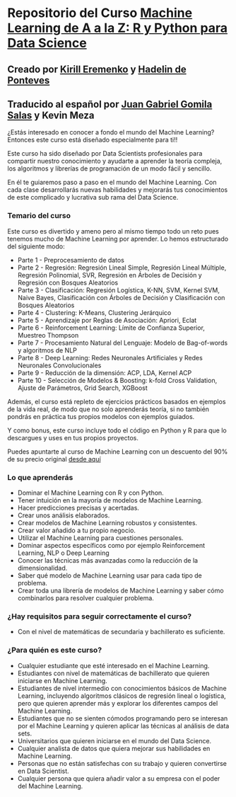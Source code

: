 # Repositorio del Curso [Machine Learning de A a la Z: R y Python para Data Science](https://www.udemy.com/draft/2241862/?couponCode=GITHUB_PROMO_JB)
## Creado por [Kirill Eremenko](https://www.udemy.com/user/kirilleremenko/) y [Hadelin de Ponteves](https://www.udemy.com/user/hadelin-de-ponteves/)
## Traducido al español por [Juan Gabriel Gomila Salas](https://www.udemy.com/user/juangabriel2) y Kevin Meza


¿Estás interesado en conocer a fondo el mundo del Machine Learning? Entonces este curso está diseñado especialmente para ti!!

Este curso ha sido diseñado por Data Scientists profesionales para compartir nuestro conocimiento y ayudarte a aprender la teoría compleja, los algoritmos y librerías de programación de un modo fácil y sencillo.

En él te guiaremos paso a paso en el mundo del Machine Learning. Con cada clase desarrollarás nuevas habilidades y mejorarás tus conocimientos de este complicado y lucrativa sub rama del Data Science.

### Temario del curso

Este curso es divertido y ameno pero al mismo tiempo todo un reto pues tenemos mucho de Machine Learning por aprender. Lo hemos estructurado del siguiente modo:

- Parte 1 - Preprocesamiento de datos
- Parte 2 - Regresión: Regresión Lineal Simple, Regresión Lineal Múltiple, Regresión Polinomial, SVR, Regresión en Árboles de Decisión y Regresión con Bosques Aleatorios
- Parte 3 - Clasificación: Regresión Logística, K-NN, SVM, Kernel SVM, Naive Bayes, Clasificación con Árboles de Decisión y Clasificación con Bosques Aleatorios
- Parte 4 - Clustering: K-Means,  Clustering Jerárquico
- Parte 5 - Aprendizaje por Reglas de Asociación: Apriori, Eclat
- Parte 6 - Reinforcement Learning: Límite de Confianza Superior, Muestreo Thompson
- Parte 7 - Procesamiento Natural del Lenguaje: Modelo de Bag-of-words  y algoritmos de NLP
- Parte 8 - Deep Learning: Redes Neuronales Artificiales y Redes Neuronales Convolucionales
- Parte 9 - Reducción de la dimensión: ACP, LDA, Kernel ACP
- Parte 10 - Selección de Modelos & Boosting: k-fold Cross Validation, Ajuste de Parámetros, Grid Search, XGBoost

Además, el curso está repleto de ejercicios prácticos basados en ejemplos de la vida real, de modo que no solo aprenderás teoría, si no también pondrás en práctica tus propios modelos con ejemplos guiados.

Y como bonus, este curso incluye todo el código en Python y R para que lo descargues y uses en tus propios proyectos.

Puedes apuntarte al curso de Machine Learning con un descuento del 90% de su precio original [desde aquí](https://www.udemy.com/draft/2241862/?couponCode=GITHUB_PROMO_JB)

### Lo que aprenderás

- Dominar el Machine Learning con R y con Python.
- Tener intuición en la mayoría de modelos de Machine Learning.
- Hacer predicciones precisas y acertadas.
- Crear unos análisis elaborados.
- Crear modelos de Machine Learning robustos y consistentes.
- Crear valor añadido a tu propio negocio.
- Utilizar el Machine Learning para cuestiones personales.
- Dominar aspectos específicos como por ejemplo Reinforcement Learning, NLP o Deep Learning
- Conocer las técnicas más avanzadas como la reducción de la dimensionalidad.
- Saber qué modelo de Machine Learning usar para cada tipo de problema.
- Crear toda una librería de modelos de Machine Learning y saber cómo combinarlos para resolver cualquier problema.

### ¿Hay requisitos para seguir correctamente el curso?

- Con el nivel de matemáticas de secundaria y bachillerato es suficiente.

### ¿Para quién es este curso?

- Cualquier estudiante que esté interesado en el Machine Learning.
- Estudiantes con nivel de matemáticas de bachillerato que quieren iniciarse en Machine Learning.
- Estudiantes de nivel intermedio con conocimientos básicos de Machine Learning, incluyendo algoritmos clásicos de regresión lineal o logística, pero que quieren aprender más y explorar los diferentes campos del Machine Learning.
- Estudiantes que no se sienten cómodos programando pero se interesan por el Machine Learning y quieren aplicar las técnicas al análisis de data sets.
- Universitarios que quieren iniciarse en el mundo del Data Science.
- Cualquier analista de datos que quiera mejorar sus habilidades en Machine Learning.
- Personas que no están satisfechas con su trabajo y quieren convertirse en Data Scientist.
- Cualquier persona que quiera añadir valor a su empresa con el poder del Machine Learning.
